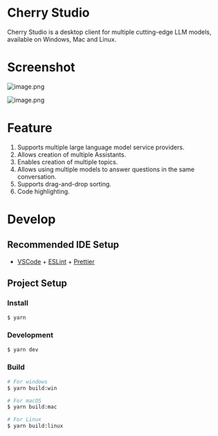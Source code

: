 # Cherry Studio

Cherry Studio is a desktop client for multiple cutting-edge LLM models, available on Windows, Mac and Linux.

# Screenshot

![image.png](https://s2.loli.net/2024/07/16/IAVSOorsfFQyGhM.png)

![image.png](https://s2.loli.net/2024/07/16/IQPz12OajfNoBTV.png)

# Feature

1. Supports multiple large language model service providers.
2. Allows creation of multiple Assistants.
3. Enables creation of multiple topics.
4. Allows using multiple models to answer questions in the same conversation.
5. Supports drag-and-drop sorting.
6. Code highlighting.

# Develop
## Recommended IDE Setup

- [VSCode](https://code.visualstudio.com/) + [ESLint](https://marketplace.visualstudio.com/items?itemName=dbaeumer.vscode-eslint) + [Prettier](https://marketplace.visualstudio.com/items?itemName=esbenp.prettier-vscode)

## Project Setup

### Install

```bash
$ yarn
```

### Development

```bash
$ yarn dev
```

### Build

```bash
# For windows
$ yarn build:win

# For macOS
$ yarn build:mac

# For Linux
$ yarn build:linux
```
